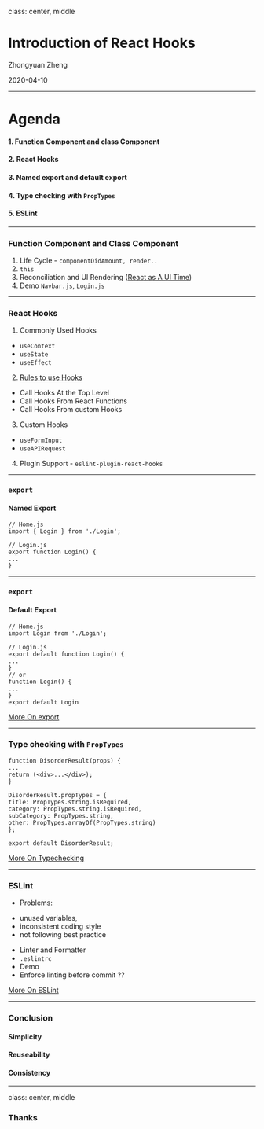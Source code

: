 class: center, middle

# Introduction of React Hooks

Zhongyuan Zheng

2020-04-10

---

# Agenda

#### 1. Function Component and class Component
#### 2. React Hooks
#### 3. Named export and default export
#### 4. Type checking with `PropTypes`
#### 5. ESLint

---
### Function Component and Class Component

1. Life Cycle - `componentDidAmount, render..`
2. `this`
3. Reconciliation and UI Rendering ([React as A UI Time](https://overreacted.io/react-as-a-ui-runtime/))
4. Demo `Navbar.js`, `Login.js`

---
### React Hooks

1. Commonly Used Hooks
+ `useContext`
+ `useState`
+ `useEffect`

2. [Rules to use Hooks](https://reactjs.org/docs/hooks-rules.html)
+ Call Hooks At the Top Level
+ Call Hooks From React Functions
+ Call Hooks From custom Hooks

3. Custom Hooks
+ `useFormInput`
+ `useAPIRequest`

4. Plugin Support - `eslint-plugin-react-hooks`

---
### `export`

#### Named Export
```
// Home.js
import { Login } from './Login';

// Login.js
export function Login() {
...
}
```

---
### `export`

#### Default Export
```
// Home.js
import Login from './Login';

// Login.js
export default function Login() {
...
}
// or
function Login() {
...
}
export default Login
```

[More On export](https://developer.mozilla.org/en-US/docs/web/javascript/reference/statements/export)

---
### Type checking with `PropTypes`

```
function DisorderResult(props) {
...
return (<div>...</div>);
}

DisorderResult.propTypes = {
title: PropTypes.string.isRequired,
category: PropTypes.string.isRequired,
subCategory: PropTypes.string,
other: PropTypes.arrayOf(PropTypes.string)
};

export default DisorderResult;
```

[More On Typechecking](https://reactjs.org/docs/typechecking-with-proptypes.html)

---
### ESLint

+ Problems:
- unused variables,
- inconsistent coding style
- not following best practice
+ Linter and Formatter
+ `.eslintrc`
+ Demo
+ Enforce linting before commit ??

[More On ESLint](https://eslint.org/)

---
### Conclusion

#### Simplicity
#### Reuseability
#### Consistency

---
class: center, middle

### Thanks
